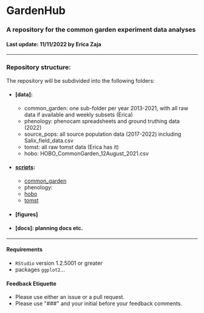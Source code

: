 # GardenHub
### A repository for the common garden experiment data analyses
#### Last update: 11/11/2022 by Erica Zaja

******

### Repository structure:
The repository will be subdivided into the following folders: 

- #### [data]:
  - common_garden: one sub-folder per year 2013-2021, with all raw data if available and weekly subsets (Erica)
  - phenology: phenocam spreadsheets and ground truthing data (2022)
  - source_pops: all source population data (2017-2022) including Salix_field_data.csv
  - tomst: all raw tomst data (Erica has it)
  - hobo: HOBO_CommonGarden_12August_2021.csv
  
  
- #### [scripts](https://github.com/ShrubHub/GardenHub/tree/main/scripts):
  - [common_garden](https://github.com/ShrubHub/GardenHub/tree/main/scripts/common_garden)
  - phenology: 
  - [hobo](https://github.com/ShrubHub/GardenHub/tree/main/scripts/hobo)
  - [tomst](https://github.com/ShrubHub/GardenHub/tree/main/scripts/tomst)
  
- #### [figures]

- #### [docs]: planning docs etc.

*****

#### Requirements
- `RStudio` version 1.2.5001 or greater
- packages `ggplot2`...

#### Feedback Etiquette

- Please use either an issue or a pull request.
- Please use "###" and your initial before your feedback comments.

 
